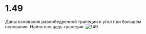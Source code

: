 # 1.49
Даны основания равнобедренной трапеции и угол при большем основании. Найти площадь трапеции.
![149](https://user-images.githubusercontent.com/116034877/197482607-197e8574-0ed1-425c-beee-b4f0fed6938e.PNG)
